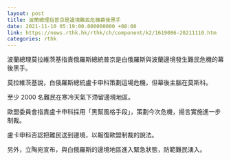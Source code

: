 ```yaml
---
layout: post
title: 波蘭總理指普京是邊境難民危機幕後黑手
date: 2021-11-10 05:19:00.000000000 +08:00
link: https://news.rthk.hk/rthk/ch/component/k2/1619086-20211110.htm
categories: rthk
---
```


波蘭總理莫拉維茨基指責俄羅斯總統普京是白俄羅斯與波蘭邊境發生難民危機的幕後黑手。

莫拉維茨基說，白俄羅斯總統盧卡申科策劃這場危機，但幕後主腦在莫斯科。

至少 2000 名難民在寒冷天氣下滯留邊境地區。

歐盟委員會指責盧卡申科採用「黑幫風格手段」，策劃今次危機，揚言實施進一步制裁。

盧卡申科否認把難民送到邊境，以報復歐盟制裁的說法。

另外，立陶宛宣布，與白俄羅斯的邊境地區進入緊急狀態，防範難民湧入。

